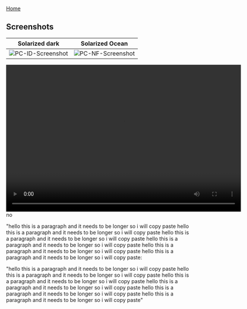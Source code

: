 <a href="/PokeCompanion" title="Home">Home</a>
## Screenshots

Solarized dark             |  Solarized Ocean
:-------------------------:|:-------------------------:
![PC-ID-Screenshot](https://user-images.githubusercontent.com/43704967/115301602-6bdb4880-a12f-11eb-8ea1-fb96e86ea5c0.png)  |  ![PC-NF-Screenshot](https://user-images.githubusercontent.com/43704967/115301655-801f4580-a12f-11eb-92ed-5c3c96efb6d3.png)



<video src="https://user-images.githubusercontent.com/43704967/115296757-59f6a700-a129-11eb-8119-0187af01a28f.mp4" width="640" height="400" controls preload></video>
no
<p>"hello this is a paragraph and it needs to be longer so i will copy paste hello this is a paragraph and it needs to be longer so i will copy paste hello this is a paragraph and it needs to be longer so i will copy paste hello this is a paragraph and it needs to be longer so i will copy paste hello this is a paragraph and it needs to be longer so i will copy paste hello this is a paragraph and it needs to be longer so i will copy paste:</p>

<p>"hello this is a paragraph and it needs to be longer so i will copy paste hello this is a paragraph and it needs to be longer so i will copy paste hello this is a paragraph and it needs to be longer so i will copy paste hello this is a paragraph and it needs to be longer so i will copy paste hello this is a paragraph and it needs to be longer so i will copy paste hello this is a paragraph and it needs to be longer so i will copy paste"</p>
